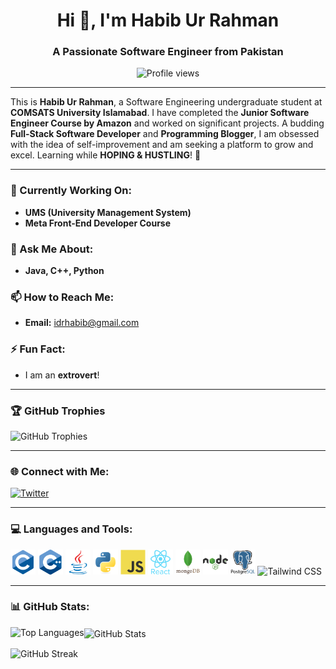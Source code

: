 <h1 align="center">Hi 👋, I'm <span class="name-slide">Habib Ur Rahman</span></h1>
<h3 align="center"><span class="role-slide">A Passionate Software Engineer from Pakistan</span></h3>

<p align="center">
  <img src="https://komarev.com/ghpvc/?username=idevhabib5&label=Profile%20views&color=0e75b6&style=flat" alt="Profile views" />
</p>

---

This is **Habib Ur Rahman**, a Software Engineering undergraduate student at **COMSATS University Islamabad**. I have completed the **Junior Software Engineer Course by Amazon** and worked on significant projects. A budding **Full-Stack Software Developer** and **Programming Blogger**, I am obsessed with the idea of self-improvement and am seeking a platform to grow and excel. Learning while **HOPING & HUSTLING**! 🚀

---

### 🔭 Currently Working On:
- **UMS (University Management System)**
- **Meta Front-End Developer Course**

### 💬 Ask Me About:
- **Java, C++, Python**

### 📫 How to Reach Me:
- **Email:** [idrhabib@gmail.com](mailto:idrhabib@gmail.com)

### ⚡ Fun Fact:
- I am an **extrovert**!

---

### 🏆 GitHub Trophies
<p align="left">
  <img src="https://github-profile-trophy.vercel.app/?username=idevhabib5" alt="GitHub Trophies" />
</p>

---

### 🌐 Connect with Me:
<p align="left">
  <a href="https://twitter.com/" target="_blank">
    <img src="https://img.shields.io/twitter/follow/?logo=twitter&style=for-the-badge" alt="Twitter" />
  </a>
</p>

---

### 💻 Languages and Tools:
<p align="left">
  <img src="https://raw.githubusercontent.com/devicons/devicon/master/icons/c/c-original.svg" alt="C" width="40" height="40" />
  <img src="https://raw.githubusercontent.com/devicons/devicon/master/icons/cplusplus/cplusplus-original.svg" alt="C++" width="40" height="40" />
  <img src="https://raw.githubusercontent.com/devicons/devicon/master/icons/java/java-original.svg" alt="Java" width="40" height="40" />
  <img src="https://raw.githubusercontent.com/devicons/devicon/master/icons/python/python-original.svg" alt="Python" width="40" height="40" />
  <img src="https://raw.githubusercontent.com/devicons/devicon/master/icons/javascript/javascript-original.svg" alt="JavaScript" width="40" height="40" />
  <img src="https://raw.githubusercontent.com/devicons/devicon/master/icons/react/react-original-wordmark.svg" alt="React" width="40" height="40" />
  <img src="https://raw.githubusercontent.com/devicons/devicon/master/icons/mongodb/mongodb-original-wordmark.svg" alt="MongoDB" width="40" height="40" />
  <img src="https://raw.githubusercontent.com/devicons/devicon/master/icons/nodejs/nodejs-original-wordmark.svg" alt="Node.js" width="40" height="40" />
  <img src="https://raw.githubusercontent.com/devicons/devicon/master/icons/postgresql/postgresql-original-wordmark.svg" alt="PostgreSQL" width="40" height="40" />
  <img src="https://www.vectorlogo.zone/logos/tailwindcss/tailwindcss-icon.svg" alt="Tailwind CSS" width="40" height="40" />
</p>

---

### 📊 GitHub Stats:
<p>
  <img align="left" src="https://github-readme-stats.vercel.app/api/top-langs?username=idevhabib5&show_icons=true&locale=en&layout=compact" alt="Top Languages" />
</p>

<p>
  <img align="center" src="https://github-readme-stats.vercel.app/api?username=idevhabib5&show_icons=true&locale=en" alt="GitHub Stats" />
</p>

<p>
  <img align="center" src="https://github-readme-streak-stats.herokuapp.com/?user=idevhabib5&" alt="GitHub Streak" />
</p>
